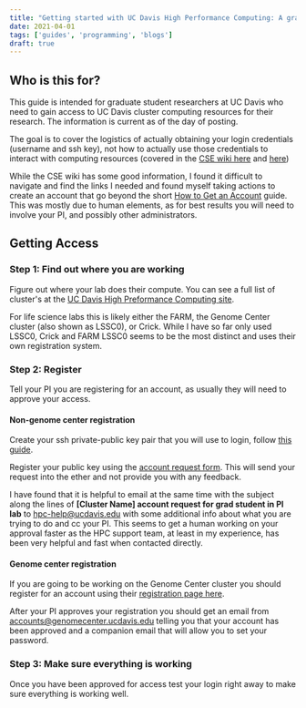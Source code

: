 ```yaml
---
title: "Getting started with UC Davis High Performance Computing: A grad student's perspective"
date: 2021-04-01
tags: ['guides', 'programming', 'blogs']
draft: true
---
```


## Who is this for?

This guide is intended for graduate student researchers at UC Davis who need to gain access to UC Davis cluster computing resources for their research. The information is
current as of the day of posting.

The goal is to cover the logistics of actually obtaining your login credentials
(username and ssh key), not how to actually use those credentials to interact
with computing resources (covered in the [CSE wiki here](https://wiki.cse.ucdavis.edu/support/general/security/ssh) and [here](hhttps://wiki.cse.ucdavis.edu/farm_guide?s[]=create&s[]=account))

While the CSE wiki has some good information, I found it difficult to
navigate and find the links I needed and found myself taking actions to create
an account that go beyond the short 
[How to Get an Account](https://wiki.cse.ucdavis.edu/support/faq/how_to_get_an_account?s[]=create&s[]=account) guide. This was mostly due to human elements, as for best
results you will need to involve your PI, and possibly other administrators.

## Getting Access

### Step 1: Find out where you are working

Figure out where your lab does their compute. You can see a full list of
cluster's at the 
[UC Davis High Preformance Computing site](https://www.hpc.ucdavis.edu/clusters).

For life science labs this is likely either the FARM, the Genome Center cluster
(also shown as LSSC0), or Crick. While I have so far only used LSSC0, Crick and FARM LSSC0 seems to be the most distinct and uses their own registration system.

### Step 2: Register

Tell your PI you are registering for an account, as usually they will need
to approve your access.


#### Non-genome center registration

Create your ssh private-public key pair that you will use to login, follow
[this guide](https://wiki.cse.ucdavis.edu/support/general/security/ssh). 

Register your public key using the [account request form](https://wiki.cse.ucdavis.edu/cgi-bin/index2.pl). This will send your request into the ether and not provide
you with any feedback. 

I have found that it is helpful to email at the same time with the
subject along the lines of 
**[Cluster Name] account request for grad student in PI lab** to 
hpc-help@ucdavis.edu with some additional info about what you are trying to do
and cc your PI. This seems to get a human working on your approval faster as
the HPC support team, at least in my experience, has been very helpful and fast
when contacted directly.

#### Genome center registration

If you are going to be working on the Genome Center cluster you should
register for an account using their [registration page here](https://computing.genomecenter.ucdavis.edu/registration/register/).

After your PI approves your registration you should get an email from 
accounts@genomecenter.ucdavis.edu telling you that your account has been
approved and a companion email that will allow you to set your password. 

### Step 3: Make sure everything is working

Once you have been approved for access test your login right away to make sure
everything is working well. 











